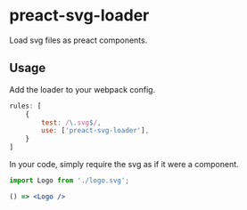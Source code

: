 # preact-svg-loader
Load svg files as preact components.

## Usage

Add the loader to your webpack config.
```js
rules: [
    {
        test: /\.svg$/,
        use: ['preact-svg-loader'],
    }
]
```

In your code, simply require the svg as if it were a component.
```jsx
import Logo from './logo.svg';

() => <Logo />
```